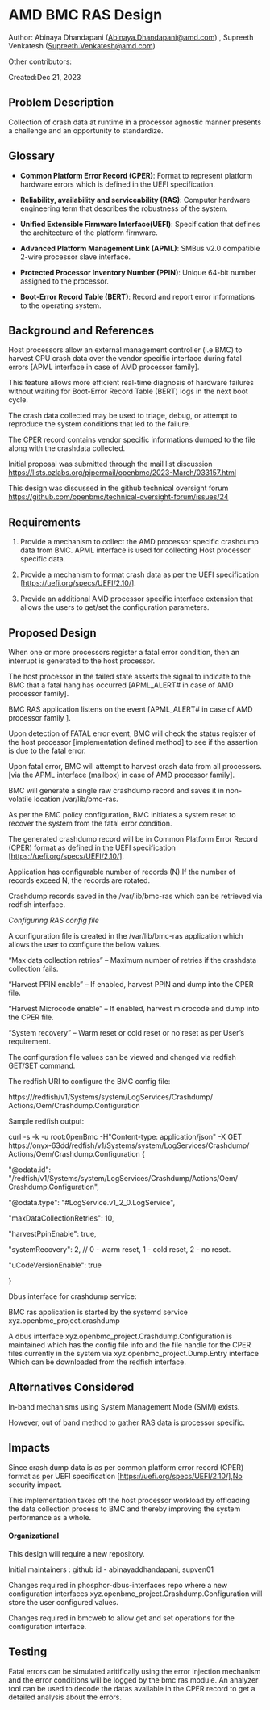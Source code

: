 # AMD BMC RAS Design

Author: Abinaya Dhandapani (Abinaya.Dhandapani@amd.com) , Supreeth Venkatesh
(Supreeth.Venkatesh@amd.com)

Other contributors:

Created:Dec 21, 2023

## Problem Description

Collection of crash data at runtime in a processor agnostic manner presents a
challenge and an opportunity to standardize.

## Glossary

- **Common Platform Error Record (CPER)**: Format to represent platform hardware
  errors which is defined in the UEFI specification.
- **Reliability, availability and serviceability (RAS)**: Computer hardware
  engineering term that describes the robustness of the system.

- **Unified Extensible Firmware Interface(UEFI)**: Specification that defines
  the architecture of the platform firmware.

- **Advanced Platform Management Link (APML)**: SMBus v2.0 compatible 2-wire
  processor slave interface.

- **Protected Processor Inventory Number (PPIN)**: Unique 64-bit number assigned
  to the processor.

- **Boot-Error Record Table (BERT)**: Record and report error informations to
  the operating system.

## Background and References

Host processors allow an external management controller (i.e BMC) to harvest CPU
crash data over the vendor specific interface during fatal errors [APML
interface in case of AMD processor family].

This feature allows more efficient real-time diagnosis of hardware failures
without waiting for Boot-Error Record Table (BERT) logs in the next boot cycle.

The crash data collected may be used to triage, debug, or attempt to reproduce
the system conditions that led to the failure.

The CPER record contains vendor specific informations dumped to the file along
with the crashdata collected.

Initial proposal was submitted through the mail list discussion
https://lists.ozlabs.org/pipermail/openbmc/2023-March/033157.html

This design was discussed in the github technical oversight forum
https://github.com/openbmc/technical-oversight-forum/issues/24

## Requirements

1.  Provide a mechanism to collect the AMD processor specific crashdump data
    from BMC. APML interface is used for collecting Host processor specific
    data.
2.  Provide a mechanism to format crash data as per the UEFI specification
    [https://uefi.org/specs/UEFI/2.10/].

3.  Provide an additional AMD processor specific interface extension that allows
    the users to get/set the configuration parameters.

## Proposed Design

When one or more processors register a fatal error condition, then an interrupt
is generated to the host processor.

The host processor in the failed state asserts the signal to indicate to the BMC
that a fatal hang has occurred [APML_ALERT# in case of AMD processor family].

BMC RAS application listens on the event [APML_ALERT# in case of AMD processor
family ].

Upon detection of FATAL error event, BMC will check the status register of the
host processor [implementation defined method] to see if the assertion is due to
the fatal error.

Upon fatal error, BMC will attempt to harvest crash data from all processors.
[via the APML interface (mailbox) in case of AMD processor family].

BMC will generate a single raw crashdump record and saves it in non-volatile
location /var/lib/bmc-ras.

As per the BMC policy configuration, BMC initiates a system reset to recover the
system from the fatal error condition.

The generated crashdump record will be in Common Platform Error Record (CPER)
format as defined in the UEFI specification [https://uefi.org/specs/UEFI/2.10/].

Application has configurable number of records (N).If the number of records
exceed N, the records are rotated.

Crashdump records saved in the /var/lib/bmc-ras which can be retrieved via
redfish interface.

_Configuring RAS config file_

A configuration file is created in the /var/lib/bmc-ras application which allows
the user to configure the below values.

“Max data collection retries” – Maximum number of retries if the crashdata
collection fails.

“Harvest PPIN enable” – If enabled, harvest PPIN and dump into the CPER file.

“Harvest Microcode enable” – If enabled, harvest microcode and dump into the
CPER file.

“System recovery” – Warm reset or cold reset or no reset as per User’s
requirement.

The configuration file values can be viewed and changed via redfish GET/SET
command.

The redfish URI to configure the BMC config file:

https://<BMC-IP>/redfish/v1/Systems/system/LogServices/Crashdump/
Actions/Oem/Crashdump.Configuration

Sample redfish output:

curl -s -k -u root:0penBmc -H"Content-type: application/json" -X GET
https://onyx-63dd/redfish/v1/Systems/system/LogServices/Crashdump/
Actions/Oem/Crashdump.Configuration {

"@odata.id": "/redfish/v1/Systems/system/LogServices/Crashdump/Actions/Oem/
Crashdump.Configuration",

"@odata.type": "#LogService.v1_2_0.LogService",

"maxDataCollectionRetries": 10,

"harvestPpinEnable": true,

"systemRecovery": 2, // 0 - warm reset, 1 - cold reset, 2 - no reset.

"uCodeVersionEnable": true

}

Dbus interface for crashdump service:

BMC ras application is started by the systemd service
xyz.openbmc_project.crashdump

A dbus interface xyz.openbmc_project.Crashdump.Configuration is maintained which
has the config file info and the file handle for the CPER files currently in the
system via xyz.openbmc_project.Dump.Entry interface Which can be downloaded from
the redfish interface.

## Alternatives Considered

In-band mechanisms using System Management Mode (SMM) exists.

However, out of band method to gather RAS data is processor specific.

## Impacts

Since crash dump data is as per common platform error record (CPER) format as
per UEFI specification [https://uefi.org/specs/UEFI/2.10/],No security impact.

This implementation takes off the host processor workload by offloading the data
collection process to BMC and thereby improving the system performance as a
whole.

#### Organizational

This design will require a new repository.

Initial maintainers : github id - abinayaddhandapani, supven01

Changes required in phosphor-dbus-interfaces repo where a new configuration
interfaces xyz.openbmc_project.Crashdump.Configuration will store the user
configured values.

Changes required in bmcweb to allow get and set operations for the configuration
interface.

## Testing

Fatal errors can be simulated aritifically using the error injection mechanism
and the error conditions will be logged by the bmc ras module. An analyzer tool
can be used to decode the datas available in the CPER record to get a detailed
analysis about the errors.

[1]: https://lists.ozlabs.org/pipermail/openbmc/2023-March/033157.html
[2]: https://github.com/openbmc/technical-oversight-forum/issues/24
[3]: https://uefi.org/specs/UEFI/2.10/

